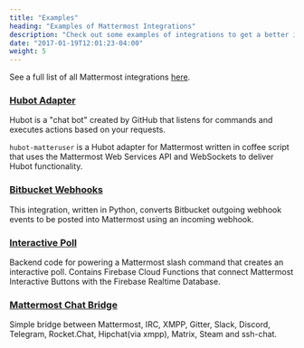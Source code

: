 ```yaml
---
title: "Examples"
heading: "Examples of Mattermost Integrations"
description: "Check out some examples of integrations to get a better idea of how you can extend Mattermost."
date: "2017-01-19T12:01:23-04:00"
weight: 5
---
```


See a full list of all Mattermost integrations <a target="_blank" href="https://mattermost.com/marketplace/">here</a>.

### [Hubot Adapter](https://github.com/loafoe/hubot-matteruser)

Hubot is a "chat bot" created by GitHub that listens for commands and executes actions based on your requests.

`hubot-matteruser` is a Hubot adapter for Mattermost written in coffee script that uses the Mattermost Web Services API and WebSockets to deliver Hubot functionality.

### [Bitbucket Webhooks](https://github.com/danielkappelle/bitbucket-mattermost-bridge)

This integration, written in Python, converts Bitbucket outgoing webhook events to be posted into Mattermost using an incoming webhook.

### [Interactive Poll](https://github.com/jedfonner/MattermostOnFire)

Backend code for powering a Mattermost slash command that creates an interactive poll. Contains Firebase Cloud Functions that connect Mattermost Interactive Buttons with the Firebase Realtime Database.

### [Mattermost Chat Bridge](https://github.com/42wim/matterbridge)

Simple bridge between Mattermost, IRC, XMPP, Gitter, Slack, Discord, Telegram, Rocket.Chat, Hipchat(via xmpp), Matrix, Steam and ssh-chat.
